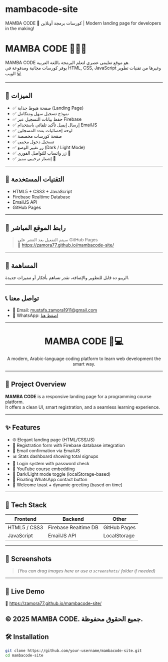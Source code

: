 # mambacode-site
MAMBA CODE 🚀 كورسات برمجة أونلاين | Modern landing page for developers in the making!
# MAMBA CODE 👨‍💻🔥

MAMBA CODE هو موقع تعليمي عصري لتعلم البرمجة باللغة العربية.  
يوفر كورسات مجانية ومدفوعة في HTML, CSS, JavaScript وغيرها من تقنيات تطوير الويب 💻

---

## 🌟 الميزات

- ✅ صفحة هبوط جذابة (Landing Page)
- ✅ نموذج تسجيل سهل ومتكامل
- ✅ حفظ بيانات التسجيل عبر Firebase
- ✅ إرسال إيميل تأكيد تلقائي باستخدام EmailJS
- ✅ لوحة إحصائيات بعدد المسجلين
- ✅ صفحة كورسات مخصصة
- ✅ تسجيل دخول محمي
- ✅ زر تغيير الوضع (Dark / Light Mode)
- ✅ زر واتساب للتواصل الفوري 💬
- ✅ إشعار ترحيبي مميز 🔔

---

## 🔧 التقنيات المستخدمة

- HTML5 + CSS3 + JavaScript
- Firebase Realtime Database
- EmailJS API
- GitHub Pages

---

## 🚀 رابط الموقع المباشر

> سيتم التفعيل بعد النشر على GitHub Pages  
> 📎 https://zamora77.github.io/mambacode-site/



---

## 🤝 المساهمة

الريبو ده قابل للتطوير والإضافة، تقدر تساهم بأفكار أو مميزات جديدة.

---

## 📞 تواصل معنا

- 📧 Email: mustafa.zamora1911@gmail.com  
- 💬 WhatsApp: [اضغط هنا](https://wa.me/201552932225)

---



<h1 align="center">MAMBA CODE 🐍💻</h1>
<p align="center">
  A modern, Arabic-language coding platform to learn web development the smart way.
</p>

---

## 🚀 Project Overview

**MAMBA CODE** is a responsive landing page for a programming course platform.  
It offers a clean UI, smart registration, and a seamless learning experience.

---

## ✨ Features

- 🌐 Elegant landing page (HTML/CSS/JS)
- 📝 Registration form with Firebase database integration
- 📧 Email confirmation via EmailJS
- 📊 Stats dashboard showing total signups
- 🔐 Login system with password check
- 🎥 YouTube course embedding
- 🌙 Dark/Light mode toggle (localStorage-based)
- 💬 Floating WhatsApp contact button
- 🔔 Welcome toast + dynamic greeting (based on time)

---

## 🧰 Tech Stack

| Frontend     | Backend     | Other       |
|--------------|-------------|-------------|
| HTML5 / CSS3 | Firebase Realtime DB | GitHub Pages |
| JavaScript   | EmailJS API | LocalStorage |

---

## 📸 Screenshots

> _(You can drag images here or use a `screenshots/` folder if needed)_

---

## 📡 Live Demo

🔗 https://zamora77.github.io/mambacode-site/


© 2025 MAMBA CODE. جميع الحقوق محفوظة.
---

## 🛠️ Installation

```bash
git clone https://github.com/your-username/mambacode-site.git
cd mambacode-site


